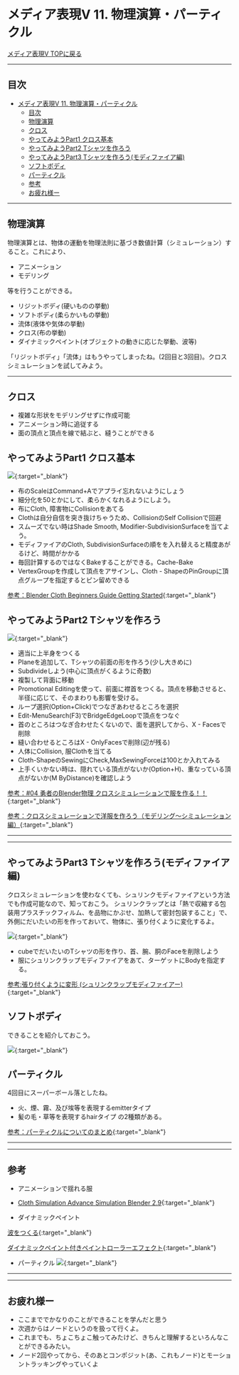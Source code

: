 # メディア表現V 11. 物理演算・パーティクル

[メディア表現V TOPに戻る](./index.md)

---
## 目次

- [メディア表現V 11. 物理演算・パーティクル](#メディア表現v-11-物理演算パーティクル)
  - [目次](#目次)
  - [物理演算](#物理演算)
  - [クロス](#クロス)
  - [やってみようPart1 クロス基本](#やってみようpart1-クロス基本)
  - [やってみようPart2 Tシャツを作ろう](#やってみようpart2-tシャツを作ろう)
  - [やってみようPart3 Tシャツを作ろう(モディファイア編)](#やってみようpart3-tシャツを作ろうモディファイア編)
  - [ソフトボディ](#ソフトボディ)
  - [パーティクル](#パーティクル)
  - [参考](#参考)
  - [お疲れ様ー](#お疲れ様ー)

---


## 物理演算
物理演算とは、物体の運動を物理法則に基づき数値計算（シミュレーション）すること。これにより、
- アニメーション
- モデリング

等を行うことができる。

- リジットボディ(硬いものの挙動)
- ソフトボディ(柔らかいもの挙動)
- 流体(液体や気体の挙動)
- クロス(布の挙動)
- ダイナミックペイント(オブジェクトの動きに応じた挙動、波等)


「リジットボディ」「流体」はもうやってしまったね。(2回目と3回目)。クロスシミュレーションを試してみよう。

---

## クロス
- 複雑な形状をモデリングせずに作成可能
- アニメーション時に追従する
- 面の頂点と頂点を線で結ぶと、縫うことができる
  
## やってみようPart1 クロス基本

[![](https://img.youtube.com/vi/WcsSTwRVEVg/0.jpg)](https://www.youtube.com/watch?v=WcsSTwRVEVg){:target="_blank"}

- 布のScaleはCommand+Aでアプライ忘れないようにしょう
- 細分化を50とかにして、柔らかくなれるようにしよう。
- 布にCloth, 障害物にCollisionをあてる
- Clothは自分自信を突き抜けちゃうため、CollisionのSelf Collisionで回避
- スムーズでない時はShade Smooth, Modifier-SubdivisionSurfaceを当てよう。
- モディファイアのCloth, SubdivisionSurfaceの順をを入れ替えると精度あがるけど、時間がかかる
- 毎回計算するのではなくBakeすることができる。Cache-Bake
- VertexGroupを作成して頂点をアサインし、Cloth - ShapeのPinGroupに頂点グループを指定するとピン留めできる



[参考：Blender Cloth  Beginners Guide  Getting Started](https://www.youtube.com/watch?v=252qhBFl2UM){:target="_blank"}

<!-- ここは、紹介くらいかなぁ
- 選んだ頂点をVertex-Hook-Hook to New Objectにすると、他のObjectと関連づけられる
- この時、Modifierの順をClothの前に持ってくることが重要 -->

## やってみようPart2 Tシャツを作ろう

[![](https://img.youtube.com/vi/-0xmB7zP9YE/0.jpg)](https://www.youtube.com/watch?v=-0xmB7zP9YE){:target="_blank"}

- 適当に上半身をつくる
- Planeを追加して、Tシャツの前面の形を作ろう(少し大きめに)
- Subdivideしよう(中心に頂点がくるように奇数)
- 複製して背面に移動
- Promotional Editingを使って、前面に襟首をつくる。頂点を移動させると、半径に応じて、そのまわりも影響を受ける。
- ループ選択(Option+Click)でつなぎあわせるところを選択
- Edit-MenuSearch(F3)でBridgeEdgeLoopで頂点をつなぐ
- 首のところはつなぎ合わせたくないので、面を選択してから、X - Facesで削除
- 縫い合わせるところはX - OnlyFacesで削除(辺が残る)
- 人体にCollision, 服Clothを当てる
- Cloth-ShapeのSewingにCheck,MaxSewingForceは100とか入れてみる
- 上手くいかない時は、隠れている頂点がないか(Option+H)、重なっている頂点がないか(M ByDistance)を確認しよう


[参考：#04 勇者のBlender物理 クロスシミュレーションで服を作る！！](https://www.youtube.com/watch?v=R1OUUBEu1dE){:target="_blank"}

[参考：クロスシミュレーションで洋服を作ろう（モデリング〜シミュレーション編）](https://styly.cc/ja/tips/blender-cloth-simulation02/){:target="_blank"}

---
---

## やってみようPart3 Tシャツを作ろう(モディファイア編)
クロスシミュレーションを使わなくても、シュリンクモディファイアという方法でも作成可能なので、知っておこう。
シュリンクラップとは「熱で収縮する包装用プラスチックフィルム、を品物にかぶせ、加熱して密封包装すること」で、外側にだいたいの形を作っておいて、物体に、張り付くように変化するよ。

[![](https://img.youtube.com/vi/bNydFPySEJA/0.jpg)](https://www.youtube.com/watch?v=bNydFPySEJA){:target="_blank"}

- cubeでだいたいのTシャツの形を作り、首、腕、胴のFaceを削除しよう
- 服にシュリンクラップモディファイアをあて、ターゲットにBodyを指定する。

[参考:張り付くように変形 (シュリンクラップモディファイアー)](https://horohorori.com/blender-note/modifiers/deform/about-shrinkwrap-modifier/){:target="_blank"}

## ソフトボディ
できることを紹介しておこう。

[![](https://img.youtube.com/vi/4lqUxQ2XN4o/0.jpg)](https://www.youtube.com/watch?v=4lqUxQ2XN4o){:target="_blank"}


## パーティクル
4回目にスーパーボール落としたね。

- 火、煙、霧、及び埃等を表現するemitterタイプ
- 髪の毛・草等を表現するhairタイプ
の2種類がある。


[参考：パーティクルについてのまとめ](https://horohorori.com/blender-note/physics-simulations/about-particles-system/){:target="_blank"}

<!--
https://www.youtube.com/watch?v=TWZgMg56YMQ
-->

---
---

## 参考
- アニメーションで揺れる服

- [Cloth Simulation Advance Simulation  Blender 2.9](https://www.youtube.com/watch?v=AbyfuW5Aocg){:target="_blank"}

- ダイナミックペイント

[波をつくる](https://www.youtube.com/watch?v=HdEOZw5o6yE){:target="_blank"}

[ダイナミックペイント付きペイントローラーエフェクト](https://www.youtube.com/watch?v=xrw7-cbtQBA&t=5s){:target="_blank"}

- パーティクル
[![](https://img.youtube.com/vi/wHfR0DC-nQc/0.jpg)](https://www.youtube.com/watch?v=wHfR0DC-nQc){:target="_blank"}


---
---

## お疲れ様ー
- ここまででかなりのことができることを学んだと思う
- 次週からはノードというのを扱って行くよ。
- これまでも、ちょこちょこ触ってみたけど、きちんと理解するといろんなことができるみたい。
- ノード2回やってから、そのあとコンポジット(あ、これもノード)とモーショントラッキングやっていくよ